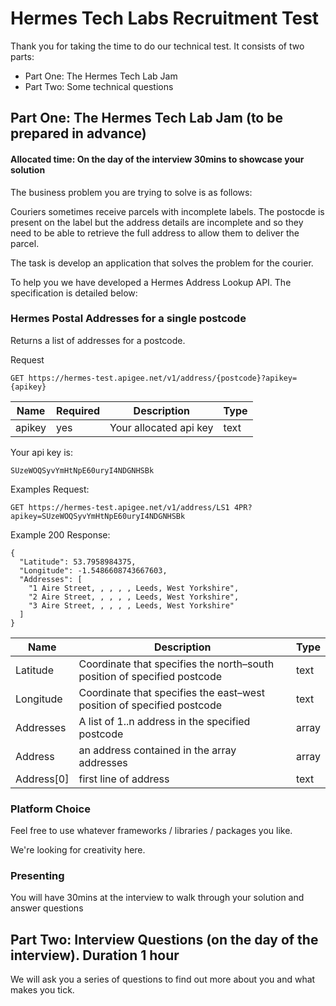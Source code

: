 # Hermes Tech Labs Recruitment Test

Thank you for taking the time to do our technical test. It consists of two parts:

* Part One: The Hermes Tech Lab Jam
* Part Two: Some technical questions

Part One: The Hermes Tech Lab Jam (to be prepared in advance)
------

#### Allocated time: On the day of the interview 30mins to showcase your solution

The business problem you are trying to solve is as follows:

Couriers sometimes receive parcels with incomplete labels. The postocde is present on the label but the address details are incomplete and so they need to be able to retrieve the full address to allow them to deliver the parcel.  

The task is develop an application that solves the problem for the courier.

To help you we have developed a Hermes Address Lookup API. The specification is detailed below:

### Hermes Postal Addresses for a single postcode

Returns a list of addresses for a postcode.

Request
```
GET https://hermes-test.apigee.net/v1/address/{postcode}?apikey={apikey}
```
| Name       | Required           | Description  |   Type |
| ------------- | ------------- | ----- | ----- |
| apikey      | yes | Your allocated api key | text |


Your api key is:

```
SUzeWOQSyvYmHtNpE60uryI4NDGNHSBk
```
Examples Request:
```
GET https://hermes-test.apigee.net/v1/address/LS1 4PR?apikey=SUzeWOQSyvYmHtNpE60uryI4NDGNHSBk
```
Example 200 Response:

```
{
  "Latitude": 53.7958984375,
  "Longitude": -1.5486608743667603,
  "Addresses": [
    "1 Aire Street, , , , , Leeds, West Yorkshire",
    "2 Aire Street, , , , , Leeds, West Yorkshire",
    "3 Aire Street, , , , , Leeds, West Yorkshire"
  ]
}
```
| Name       | Description      | Type  |  
| ------------- | ------------- | ----- | 
| Latitude      | Coordinate that specifies the north–south position of specified postcode | text | 
| Longitude     | Coordinate that specifies the east–west position of specified postcode | text | 
| Addresses      | A list of 1..n address in the specified postcode | array |
| Address      | an address contained in the array addresses | array |
| Address[0]      | first line of address | text |


### Platform Choice

Feel free to use whatever frameworks / libraries / packages you like.

We're looking for creativity here.


### Presenting

You will have 30mins at the interview to walk through your solution and answer questions


Part Two: Interview Questions (on the day of the interview). Duration 1 hour
------

We will ask you a series of questions to find out more about you and what makes you tick.

